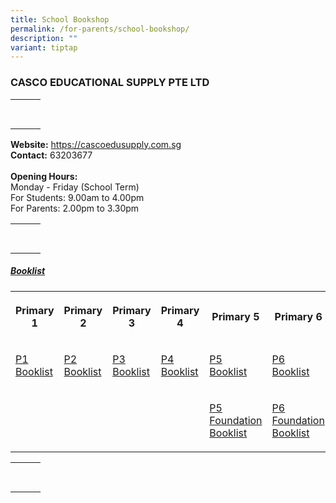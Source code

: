 ```yaml
---
title: School Bookshop
permalink: /for-parents/school-bookshop/
description: ""
variant: tiptap
---
```

<h3>CASCO EDUCATIONAL SUPPLY PTE LTD</h3>
<table style="minWidth: 75px">
<colgroup>
<col>
<col>
<col>
</colgroup>
<tbody>
<tr>
<th rowspan="1" colspan="1">
<p></p>
</th>
<th rowspan="1" colspan="1">
<p></p>
</th>
<th rowspan="1" colspan="1">
<p></p>
</th>
</tr>
<tr>
<td rowspan="1" colspan="1">
<p></p>
</td>
<td rowspan="1" colspan="1">
<p></p>
</td>
<td rowspan="1" colspan="1">
<p></p>
</td>
</tr>
</tbody>
</table>
<p><strong>Website:</strong>  <a href="https://cascoedusupply.com.sg" rel="noopener noreferrer nofollow" target="_blank">https://cascoedusupply.com.sg </a>
<br><strong>Contact:</strong> 63203677
<br>
<br><strong>Opening Hours:</strong>
<br>Monday - Friday (School Term)
<br>For Students: 9.00am to 4.00pm
<br>For Parents: 2.00pm to 3.30pm
<br>
</p>
<table style="minWidth: 75px">
<colgroup>
<col>
<col>
<col>
</colgroup>
<tbody>
<tr>
<th rowspan="1" colspan="1">
<p></p>
</th>
<th rowspan="1" colspan="1">
<p></p>
</th>
<th rowspan="1" colspan="1">
<p></p>
</th>
</tr>
<tr>
<td rowspan="1" colspan="1">
<p></p>
</td>
<td rowspan="1" colspan="1">
<p></p>
</td>
<td rowspan="1" colspan="1">
<p></p>
</td>
</tr>
</tbody>
</table>
<h5><strong><u>Booklist</u></strong></h5>
<table style="minWidth: 150px">
<colgroup>
<col>
<col>
<col>
<col>
<col>
<col>
</colgroup>
<tbody>
<tr>
<th rowspan="1" colspan="1">
<p>Primary 1</p>
</th>
<th rowspan="1" colspan="1">
<p>Primary 2</p>
</th>
<th rowspan="1" colspan="1">
<p>Primary 3</p>
</th>
<th rowspan="1" colspan="1">
<p>Primary 4</p>
</th>
<th rowspan="1" colspan="1">
<p>Primary 5</p>
</th>
<th rowspan="1" colspan="1">
<p>Primary 6</p>
</th>
</tr>
<tr>
<td rowspan="1" colspan="1">
<p><a href="/files/School Bookshop/2025/NBPS_Booklist_2025___Primary_1.pdf" rel="noopener nofollow" target="_blank">P1 Booklist</a>
</p>
</td>
<td rowspan="1" colspan="1">
<p><a href="/files/School Bookshop/2025/NBPS_Booklist_2025___Primary_2.pdf" rel="noopener nofollow" target="_blank">P2 Booklist</a>
</p>
</td>
<td rowspan="1" colspan="1">
<p><a href="/files/School Bookshop/2025/NBPS_Booklist_2025___Primary_3.pdf" rel="noopener nofollow" target="_blank">P3 Booklist</a>
</p>
</td>
<td rowspan="1" colspan="1">
<p><a href="/files/School Bookshop/2025/NBPS_Booklist_2025___Primary_4.pdf" rel="noopener nofollow" target="_blank">P4 Booklist</a>
</p>
</td>
<td rowspan="1" colspan="1">
<p><a href="/files/School Bookshop/2025/NBPS_Booklist_2025___Primary_5.pdf" rel="noopener nofollow" target="_blank">P5 Booklist</a>
</p>
</td>
<td rowspan="1" colspan="1">
<p><a href="/files/School Bookshop/2025/NBPS_Booklist_2025___Primary_6.pdf" rel="noopener nofollow" target="_blank">P6 Booklist</a>
</p>
</td>
</tr>
<tr>
<td rowspan="1" colspan="1">
<p></p>
</td>
<td rowspan="1" colspan="1">
<p></p>
</td>
<td rowspan="1" colspan="1">
<p></p>
</td>
<td rowspan="1" colspan="1">
<p></p>
</td>
<td rowspan="1" colspan="1">
<p><a href="/files/School Bookshop/2025/NBPS_Booklist_2025___Primary_5F.pdf" rel="noopener nofollow" target="_blank">P5 Foundation Booklist</a>
</p>
</td>
<td rowspan="1" colspan="1">
<p><a href="/files/School Bookshop/2025/NBPS_Booklist_2025___Primary_6F.pdf" rel="noopener nofollow" target="_blank">P6 Foundation Booklist</a>
</p>
</td>
</tr>
</tbody>
</table>
<table style="minWidth: 75px">
<colgroup>
<col>
<col>
<col>
</colgroup>
<tbody>
<tr>
<th rowspan="1" colspan="1">
<p></p>
</th>
<th rowspan="1" colspan="1">
<p></p>
</th>
<th rowspan="1" colspan="1">
<p></p>
</th>
</tr>
<tr>
<td rowspan="1" colspan="1">
<p></p>
</td>
<td rowspan="1" colspan="1">
<p></p>
</td>
<td rowspan="1" colspan="1">
<p></p>
</td>
</tr>
</tbody>
</table>
<h5></h5>
<p></p>